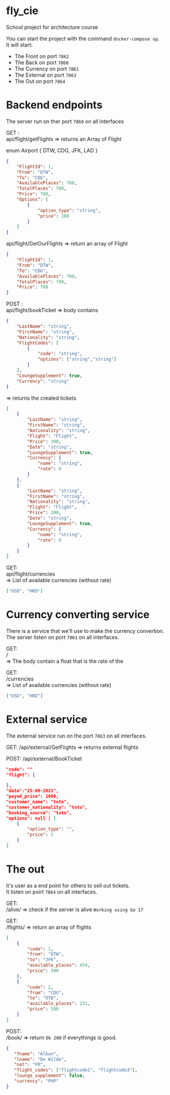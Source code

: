 # fly_cie

School project for architecture course

You can start the project with the command `docker-compose up`.  
It will start:

- The Front on port `7862`
- The Back on port `7860`
- The Currency on port `7861`
- The External on port `7863`
- The Out on port `7864`

# Backend endpoints

The server run on ther port `7860` on all interfaces

GET :  
api/flight/getFlights
=> returns an Array of Flight

enum Airport {
    DTW,
    CDG,
    JFK,
    LAD
}

```json
{
    "FlightId": 1,
    "From": "DTW",
    "To": "CDG",
    "AvailablePlaces": 700,
    "TotalPlaces": 700,
    "Price": 700,
    "Options": [
        {
            "option_type": "string",
            "price": 100
        }
    ]
}
```

api/flight/GetOurFlights
=> return an array of Flight

```json
{
    "FlightId": 1,
    "From": "DTW",
    "To": "CDG",
    "AvailablePlaces": 700,
    "TotalPlaces": 700,
    "Price": 700
}
```

POST :  
api/flight/bookTicket
=> body contains
```json
{
    "LastName": "string",
    "FirstName": "string",
    "Nationality": "string",
    "FlightCodes": [
        {
            "code": "string", 
            "options": ["string","string"]
        }
    ],
    "LoungeSupplement": true,
    "Currency": "string"
}
```
=> returns the created tickets
```json
[
    {
        "LastName": "string",
        "FirstName": "string",
        "Nationality": "string",
        "Flight": "Flight",
        "Price": 300,
        "Date": "string",
        "LoungeSupplement": true,
        "Currency": {
            "name": "string",
            "rate": 0
        }
    },
    {
        "LastName": "string",
        "FirstName": "string",
        "Nationality": "string",
        "Flight": "Flight",
        "Price": 300,
        "Date": "string",
        "LoungeSupplement": true,
        "Currency": {
            "name": "string",
            "rate": 0
        }
    }
]
```

GET:  
api/flight/currencies  
=> List of available currencies (without rate)
```json
["USD", "HKD"]
```

# Currency converting service

There is a service that we'll use to make the currency convertion.  
The server listen on port `7861` on all interfaces.

GET:  
/<currency>  
=> The body contain a float that is the rate of the <currency>

GET:  
/currencies  
=> List of available currencies (without rate)
```json
["USD", "HKD"]
```

# External service

The external service run on the port `7863` on all interfaces.

GET:
/api/external/GetFlights
=> returns external flights

POST:
/api/external/BookTicket
```json
"code": ""
"flight": {

},
"date":"25-09-2021",
"payed_price": 1000,
"customer_name": "toto",
"customer_nationality": "toto",
"booking_source": "toto",
"options": null | [
    {
        "option_type": "",
        "price": 1
    }
]
```

# The out

it's user as a end point for others to sell out tickets.  
It listen on poirt `7864` on all interfaces.

GET:  
/alive/
=> check if the server is alive
`Working using Go 17`

GET:  
/flights/
=> return an array of flights

```json
[
    {
        "code": 1,
        "from": "DTW",
        "to": "JFK",
        "available_places": 459,
        "price": 300
    },
    {
        "code": 2,
        "from": "CDG",
        "to": "DTW",
        "available_places": 231,
        "price": 500
    }
]
```

POST:  
/book/
=> return `Ok 200` if everythings is good.
```json
{
   "fname": "Alban",
   "lname": "De Wilde",
   "nat": "FR",
   "flight_codes": ["flightcode1", "flightcode3"],
   "lounge_supplement": false,
   "currency": "PHP"
}
```
